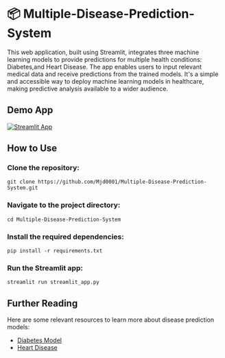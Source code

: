 # 📦 Multiple-Disease-Prediction-System

This web application, built using Streamlit, integrates three machine learning models to provide predictions for multiple health conditions: Diabetes,and Heart Disease. The app enables users to input relevant medical data and receive predictions from the trained models. It's a simple and accessible way to deploy machine learning models in healthcare, making predictive analysis available to a wider audience.

## Demo App

[![Streamlit App](https://static.streamlit.io/badges/streamlit_badge_black_white.svg)](https://multiple-disease-prediction-systemx.streamlit.app/)


## How to Use
### Clone the repository:
```
git clone https://github.com/Mjd0001/Multiple-Disease-Prediction-System.git
```

### Navigate to the project directory:
```
cd Multiple-Disease-Prediction-System
```
### Install the required dependencies:
```
pip install -r requirements.txt
```
### Run the Streamlit app:
```
streamlit run streamlit_app.py
```

## Further Reading
Here are some relevant resources to learn more about disease prediction models:
- [Diabetes Model](https://github.com/Mjd0001/Diabetes_Prediction.git)
- [Heart Disease](https://github.com/Mjd0001/heart-disease-prediction-system.git)



